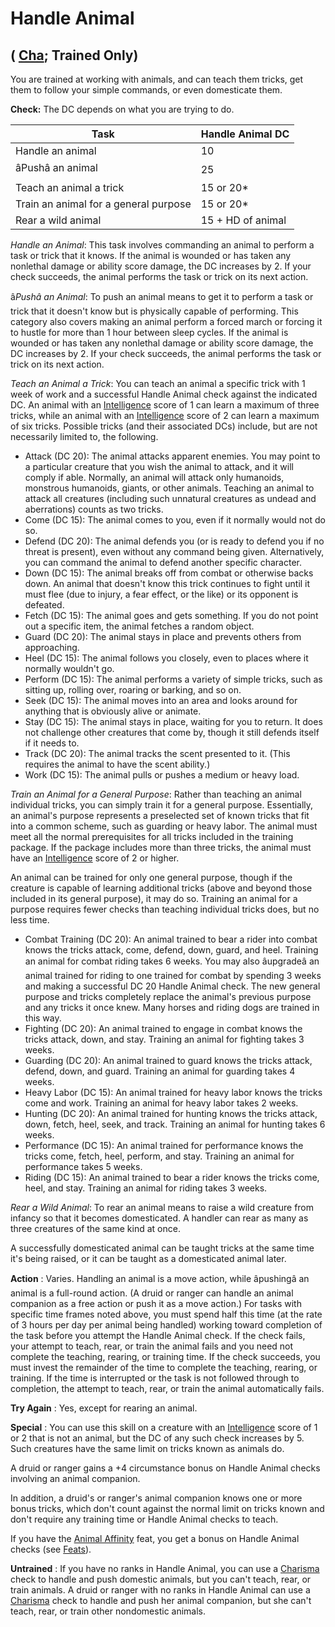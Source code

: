 # Handle Animal

## ( [Cha](../gettingStarted.html#_charisma-new); Trained Only)

You are trained at working with animals, and can teach them tricks, get them to follow your simple commands, or even domesticate them.

**Check:** The DC depends on what you are trying to do.

| Task | Handle Animal DC |
| --- | --- |
| Handle an animal | 10 |
| âPushâ an animal | 25 |
| Teach an animal a trick | 15 or 20\* |
| Train an animal for a general purpose | 15 or 20\* |
| Rear a wild animal | 15 + HD of animal |

_Handle an Animal_: This task involves commanding an animal to perform a task or trick that it knows. If the animal is wounded or has taken any nonlethal damage or ability score damage, the DC increases by 2. If your check succeeds, the animal performs the task or trick on its next action.

â_Pushâ an Animal_: To push an animal means to get it to perform a task or trick that it doesn't know but is physically capable of performing. This category also covers making an animal perform a forced march or forcing it to hustle for more than 1 hour between sleep cycles. If the animal is wounded or has taken any nonlethal damage or ability score damage, the DC increases by 2. If your check succeeds, the animal performs the task or trick on its next action.

_Teach an Animal a Trick_: You can teach an animal a specific trick with 1 week of work and a successful Handle Animal check against the indicated DC. An animal with an [Intelligence](../gettingStarted.html#_intelligence) score of 1 can learn a maximum of three tricks, while an animal with an [Intelligence](../gettingStarted.html#_intelligence) score of 2 can learn a maximum of six tricks. Possible tricks (and their associated DCs) include, but are not necessarily limited to, the following.

- Attack (DC 20): The animal attacks apparent enemies. You may point to a particular creature that you wish the animal to attack, and it will comply if able. Normally, an animal will attack only humanoids, monstrous humanoids, giants, or other animals. Teaching an animal to attack all creatures (including such unnatural creatures as undead and aberrations) counts as two tricks.
- Come (DC 15): The animal comes to you, even if it normally would not do so.
- Defend (DC 20): The animal defends you (or is ready to defend you if no threat is present), even without any command being given. Alternatively, you can command the animal to defend another specific character.
- Down (DC 15): The animal breaks off from combat or otherwise backs down. An animal that doesn't know this trick continues to fight until it must flee (due to injury, a fear effect, or the like) or its opponent is defeated.
- Fetch (DC 15): The animal goes and gets something. If you do not point out a specific item, the animal fetches a random object.
- Guard (DC 20): The animal stays in place and prevents others from approaching.
- Heel (DC 15): The animal follows you closely, even to places where it normally wouldn't go.
- Perform (DC 15): The animal performs a variety of simple tricks, such as sitting up, rolling over, roaring or barking, and so on.
- Seek (DC 15): The animal moves into an area and looks around for anything that is obviously alive or animate.
- Stay (DC 15): The animal stays in place, waiting for you to return. It does not challenge other creatures that come by, though it still defends itself if it needs to.
- Track (DC 20): The animal tracks the scent presented to it. (This requires the animal to have the scent ability.)
- Work (DC 15): The animal pulls or pushes a medium or heavy load.

_Train an Animal for a General Purpose_: Rather than teaching an animal individual tricks, you can simply train it for a general purpose. Essentially, an animal's purpose represents a preselected set of known tricks that fit into a common scheme, such as guarding or heavy labor. The animal must meet all the normal prerequisites for all tricks included in the training package. If the package includes more than three tricks, the animal must have an [Intelligence](../gettingStarted.html#_intelligence) score of 2 or higher.

An animal can be trained for only one general purpose, though if the creature is capable of learning additional tricks (above and beyond those included in its general purpose), it may do so. Training an animal for a purpose requires fewer checks than teaching individual tricks does, but no less time.

- Combat Training (DC 20): An animal trained to bear a rider into combat knows the tricks attack, come, defend, down, guard, and heel. Training an animal for combat riding takes 6 weeks. You may also âupgradeâ an animal trained for riding to one trained for combat by spending 3 weeks and making a successful DC 20 Handle Animal check. The new general purpose and tricks completely replace the animal's previous purpose and any tricks it once knew. Many horses and riding dogs are trained in this way.
- Fighting (DC 20): An animal trained to engage in combat knows the tricks attack, down, and stay. Training an animal for fighting takes 3 weeks.
- Guarding (DC 20): An animal trained to guard knows the tricks attack, defend, down, and guard. Training an animal for guarding takes 4 weeks.
- Heavy Labor (DC 15): An animal trained for heavy labor knows the tricks come and work. Training an animal for heavy labor takes 2 weeks.
- Hunting (DC 20): An animal trained for hunting knows the tricks attack, down, fetch, heel, seek, and track. Training an animal for hunting takes 6 weeks.
- Performance (DC 15): An animal trained for performance knows the tricks come, fetch, heel, perform, and stay. Training an animal for performance takes 5 weeks.
- Riding (DC 15): An animal trained to bear a rider knows the tricks come, heel, and stay. Training an animal for riding takes 3 weeks.

_Rear a Wild Animal_: To rear an animal means to raise a wild creature from infancy so that it becomes domesticated. A handler can rear as many as three creatures of the same kind at once.

A successfully domesticated animal can be taught tricks at the same time it's being raised, or it can be taught as a domesticated animal later.

**Action** : Varies. Handling an animal is a move action, while âpushingâ an animal is a full-round action. (A druid or ranger can handle an animal companion as a free action or push it as a move action.) For tasks with specific time frames noted above, you must spend half this time (at the rate of 3 hours per day per animal being handled) working toward completion of the task before you attempt the Handle Animal check. If the check fails, your attempt to teach, rear, or train the animal fails and you need not complete the teaching, rearing, or training time. If the check succeeds, you must invest the remainder of the time to complete the teaching, rearing, or training. If the time is interrupted or the task is not followed through to completion, the attempt to teach, rear, or train the animal automatically fails.

**Try Again** : Yes, except for rearing an animal.

**Special** : You can use this skill on a creature with an [Intelligence](../gettingStarted.html#_intelligence) score of 1 or 2 that is not an animal, but the DC of any such check increases by 5. Such creatures have the same limit on tricks known as animals do.

A druid or ranger gains a +4 circumstance bonus on Handle Animal checks involving an animal companion.

In addition, a druid's or ranger's animal companion knows one or more bonus tricks, which don't count against the normal limit on tricks known and don't require any training time or Handle Animal checks to teach.

If you have the [Animal Affinity](../feats.html#_animal-affinity) feat, you get a bonus on Handle Animal checks (see [Feats](../feats.html)).

**Untrained** : If you have no ranks in Handle Animal, you can use a [Charisma](../gettingStarted.html#_charisma-new) check to handle and push domestic animals, but you can't teach, rear, or train animals. A druid or ranger with no ranks in Handle Animal can use a [Charisma](../gettingStarted.html#_charisma-new) check to handle and push her animal companion, but she can't teach, rear, or train other nondomestic animals.

